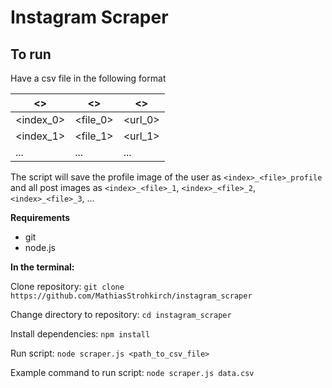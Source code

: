 # Instagram Scraper

## To run

Have a csv file in the following format

| <>         | <>       | <>      |
|------------|----------|---------|
| <index_0>  | <file_0> | <url_0> |
| <index_1>  | <file_1> | <url_1> |
| ...        | ...      | ...     |

The script will save the profile image of the user as `<index>_<file>_profile` and all post images as `<index>_<file>_1`, `<index>_<file>_2`,`<index>_<file>_3`, ...

**Requirements**

- git
- node.js

**In the terminal:**

Clone repository:
`git clone https://github.com/MathiasStrohkirch/instagram_scraper`

Change directory to repository:
`cd instagram_scraper`

Install dependencies:
`npm install`

Run script:
`node scraper.js <path_to_csv_file>`

  Example command to run script:
`node scraper.js data.csv`
